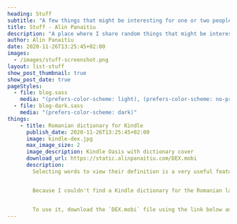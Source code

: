 ```yaml
---
heading: Stuff
subtitle: "A few things that might be interesting for one or two people."
title: Stuff - Alin Panaitiu
description: "A place where I share random things that might be interesting for one or two people."
author: Alin Panaitiu
date: 2020-11-26T13:25:45+02:00
images:
  - /images/stuff-screenshot.png
layout: list-stuff
show_post_thumbnail: true
show_post_date: true
pageStyles: 
  - file: blog.sass
    media: "(prefers-color-scheme: light), (prefers-color-scheme: no-preference)"
  - file: blog-dark.sass
    media: "(prefers-color-scheme: dark)"
things:
    - title: Romanian dictionary for Kindle
      publish_date: 2020-11-26T13:25:45+02:00
      image: kindle-dex.jpg
      max_image_size: 2
      image_description: Kindle Oasis with dictionary cover
      download_url: https://static.alinpanaitiu.com/DEX.mobi
      description: 
        Selecting words to view their definition is a very useful feature of Kindle devices. Although, that only works if you have a dictionary for the language of the book you're reading. 


        Because I couldn't find a Kindle dictionary for the Romanian language, I made one by extracting the [DEX Online](https://wiki.dexonline.ro/wiki/Instrucțiuni_de_instalare#Descărcați_baza_de_date) database and running it through [dex2xml](https://github.com/alin23/dex2xml).


        To use it, download the `DEX.mobi` file using the link below and copy it into the `documents/dictionaries/` directory on your Kindle device using USB.
---
```


